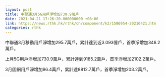 ```yaml
---
layout: post
title: 中聯通3月5G用戶淨增加730.9萬戶
date: 2021-04-21 17:26:20.000000000 +08:00
link: https://news.rthk.hk/rthk/ch/component/k2/1586954-20210421.htm
categories: rthk
---
```


中聯通3月移動用戶淨增加295.7萬戶，累計達到近3.093億戶，首季淨增加348.2萬戶。

上月5G用戶淨增加730.9萬戶，累計達到9185.2萬戶，首季淨增加2102.2萬戶。

3月固網用戶淨增加96.4萬戶，累計達8812.7萬戶，首季淨增加203.2萬戶。

